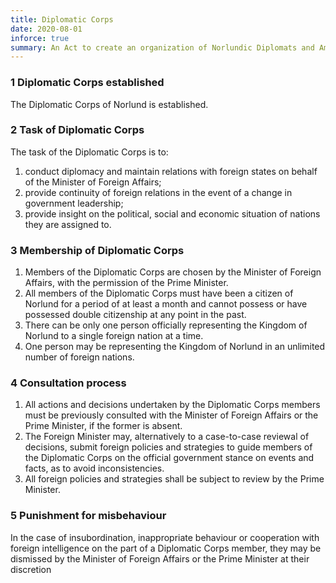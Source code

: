 ```yaml
---
title: Diplomatic Corps
date: 2020-08-01
inforce: true
summary: An Act to create an organization of Norlundic Diplomats and Ambassadors to represent Norlund in foreign countries.
---
```


### 1 Diplomatic Corps established

The Diplomatic Corps of Norlund is established.

### 2 Task of Diplomatic Corps

The task of the Diplomatic Corps is to:

1. conduct diplomacy and maintain relations with foreign states on behalf of the Minister of Foreign Affairs;
2. provide continuity of foreign relations in the event of a change in government leadership;
3. provide insight on the political, social and economic situation of nations they are assigned to.

### 3 Membership of Diplomatic Corps

1. Members of the Diplomatic Corps are chosen by the Minister of Foreign Affairs, with the permission of the Prime Minister.
2. All members of the Diplomatic Corps must have been a citizen of Norlund for a period of at least a month and cannot possess or have possessed double citizenship at any point in the past.
3. There can be only one person officially representing the Kingdom of Norlund to a single foreign nation at a time.
4. One person may be representing the Kingdom of Norlund in an unlimited number of foreign nations.

### 4 Consultation process

1. All actions and decisions undertaken by the Diplomatic Corps members must be previously consulted with the Minister of Foreign Affairs or the Prime Minister, if the former is absent.
2. The Foreign Minister may, alternatively to a case-to-case reviewal of decisions, submit foreign policies and strategies to guide members of the Diplomatic Corps on the official government stance on events and facts, as to avoid inconsistencies.
3. All foreign policies and strategies shall be subject to review by the Prime Minister.

### 5 Punishment for misbehaviour

In the case of insubordination, inappropriate behaviour or cooperation with foreign intelligence on the part of a Diplomatic Corps member, they may be dismissed by the Minister of Foreign Affairs or the Prime Minister at their discretion
